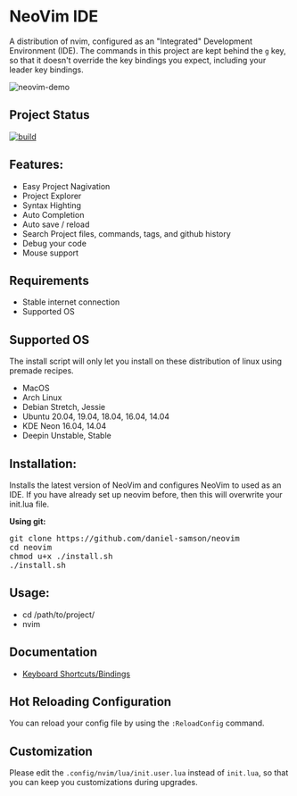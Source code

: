 # NeoVim IDE

A distribution of nvim, configured as an "Integrated" Development Environment (IDE). The commands in this project are kept behind the `g` key, so that it doesn't override the key bindings you expect, including your leader key bindings.

![neovim-demo](https://user-images.githubusercontent.com/12231216/190848962-1fe609e9-e258-4524-9e74-0e12a1312b8c.gif)


## Project Status
[![build](https://github.com/daniel-samson/neovim/actions/workflows/build.yml/badge.svg)](https://github.com/daniel-samson/neovim/actions/workflows/build.yml)

## Features:

- Easy Project Nagivation
- Project Explorer
- Syntax Highting
- Auto Completion
- Auto save / reload
- Search Project files, commands, tags, and github history
- Debug your code
- Mouse support

## Requirements
- Stable internet connection
- Supported OS

## Supported OS

The install script will only let you install on these distribution of linux using premade recipes.

- MacOS
- Arch Linux
- Debian Stretch, Jessie
- Ubuntu 20.04, 19.04, 18.04, 16.04, 14.04
- KDE Neon 16.04, 14.04
- Deepin Unstable, Stable

## Installation:
Installs the latest version of NeoVim and configures NeoVim to used as an IDE. If you have already set up neovim before, then this will overwrite your init.lua file.

**Using git:**
<pre>
git clone https://github.com/daniel-samson/neovim
cd neovim
chmod u+x ./install.sh
./install.sh
</pre>

## Usage:
- cd /path/to/project/
- nvim 

## Documentation
- [Keyboard Shortcuts/Bindings](KEYBINDING.md)

## Hot Reloading Configuration
You can reload your config file by using the `:ReloadConfig` command.

## Customization

Please edit the `.config/nvim/lua/init.user.lua` instead of `init.lua`, so that you can keep you customizations during upgrades.

